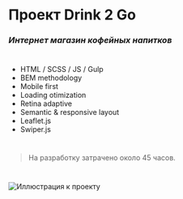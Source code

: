 # Проект Drink 2 Go
### _Интернет магазин кофейных напитков_
#
- HTML / SCSS / JS / Gulp
- BEM methodology
- Mobile first
- Loading otimization
- Retina adaptive
- Semantic & responsive layout
- Leaflet.js
- Swiper.js
#
> На разработку затрачено около 45 часов.
#
![Иллюстрация к проекту](https://github.com/MikhailLavrov/coffeshop/raw/master/thumbnail.webp)
